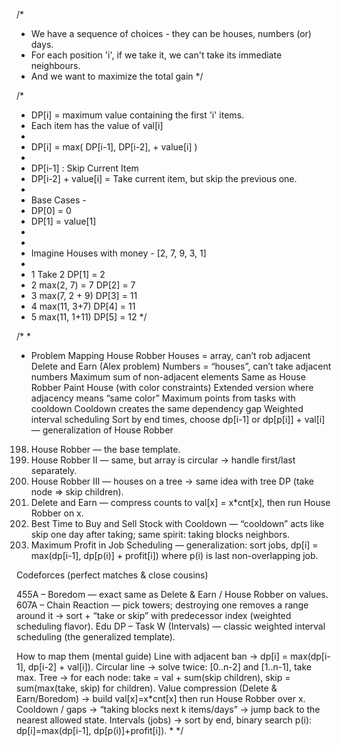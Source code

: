 /*
 *  We have a sequence of choices - they can be houses, numbers (or) days.
 *  For each position 'i', if we take it, we can't take its immediate neighbours.
 *  And we want to maximize the total gain
 */


/*
 *  DP[i] = maximum value containing the first 'i' items.
 *  Each item has the value of val[i]
 *
 *  DP[i] = max( DP[i-1], DP[i-2], + value[i] )
 *
 *  DP[i-1] : Skip Current Item
 *  DP[i-2] + value[i] = Take current item, but skip the previous one.
 *
 *  Base Cases -
 *  DP[0] = 0
 *  DP[1] = value[1]
 *
 *
 *   Imagine Houses with money - [2, 7, 9, 3, 1]
 *
 *   1          Take 2                  DP[1] = 2
 *   2          max(2, 7) = 7           DP[2] = 7
 *   3          max(7, 2 + 9)           DP[3] = 11
 *   4          max(11, 3+7)            DP[4] = 11
 *   5          max(11, 1+11)           DP[5] = 12
 */

/*
 *
 * Problem	Mapping
House Robber	Houses = array, can’t rob adjacent
Delete and Earn (Alex problem)	Numbers = “houses”, can’t take adjacent numbers
Maximum sum of non-adjacent elements	Same as House Robber
Paint House (with color constraints)	Extended version where adjacency means “same color”
Maximum points from tasks with cooldown	Cooldown creates the same dependency gap
Weighted interval scheduling	Sort by end times, choose dp[i-1] or dp[p[i]] + val[i] — generalization of House Robber

198. House Robber — the base template.
213. House Robber II — same, but array is circular → handle first/last separately.
337. House Robber III — houses on a tree → same idea with tree DP (take node ⇒ skip children).
740. Delete and Earn — compress counts to val[x] = x*cnt[x], then run House Robber on x.
309. Best Time to Buy and Sell Stock with Cooldown — “cooldown” acts like skip one day after taking; same spirit: taking blocks neighbors.
1235. Maximum Profit in Job Scheduling — generalization: sort jobs, dp[i] = max(dp[i-1], dp[p(i)] + profit[i]) where p(i) is last non-overlapping job.

Codeforces (perfect matches & close cousins)

455A – Boredom — exact same as Delete & Earn / House Robber on values.
607A – Chain Reaction — pick towers; destroying one removes a range around it → sort + “take or skip” with predecessor index (weighted scheduling flavor).
Edu DP – Task W (Intervals) — classic weighted interval scheduling (the generalized template).


How to map them (mental guide)
Line with adjacent ban → dp[i] = max(dp[i-1], dp[i-2] + val[i]).
Circular line → solve twice: [0..n-2] and [1..n-1], take max.
Tree → for each node: take = val + sum(skip children), skip = sum(max(take, skip) for children).
Value compression (Delete & Earn/Boredom) → build val[x]=x*cnt[x] then run House Robber over x.
Cooldown / gaps → “taking blocks next k items/days” → jump back to the nearest allowed state.
Intervals (jobs) → sort by end, binary search p(i): dp[i]=max(dp[i-1], dp[p(i)]+profit[i]).
 *
 */
